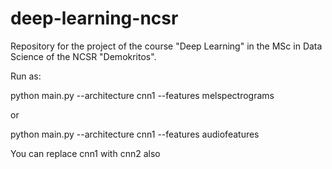 # deep-learning-ncsr

Repository for the project of the course "Deep Learning" in the MSc in Data Science of the NCSR "Demokritos".

Run as:

python main.py --architecture cnn1 --features melspectrograms

or

python main.py --architecture cnn1 --features audiofeatures

You can replace cnn1 with cnn2 also